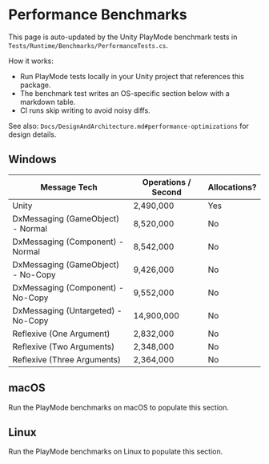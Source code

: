 # Performance Benchmarks

This page is auto-updated by the Unity PlayMode benchmark tests in `Tests/Runtime/Benchmarks/PerformanceTests.cs`.

How it works:

- Run PlayMode tests locally in your Unity project that references this package.
- The benchmark test writes an OS-specific section below with a markdown table.
- CI runs skip writing to avoid noisy diffs.

See also: `Docs/DesignAndArchitecture.md#performance-optimizations` for design details.

## Windows

| Message Tech                       | Operations / Second | Allocations? |
| ---------------------------------- | ------------------- | ------------ |
| Unity                              | 2,490,000           | Yes          |
| DxMessaging (GameObject) - Normal  | 8,520,000           | No           |
| DxMessaging (Component) - Normal   | 8,542,000           | No           |
| DxMessaging (GameObject) - No-Copy | 9,426,000           | No           |
| DxMessaging (Component) - No-Copy  | 9,552,000           | No           |
| DxMessaging (Untargeted) - No-Copy | 14,900,000          | No           |
| Reflexive (One Argument)           | 2,832,000           | No           |
| Reflexive (Two Arguments)          | 2,348,000           | No           |
| Reflexive (Three Arguments)        | 2,364,000           | No           |

## macOS

Run the PlayMode benchmarks on macOS to populate this section.

## Linux

Run the PlayMode benchmarks on Linux to populate this section.
